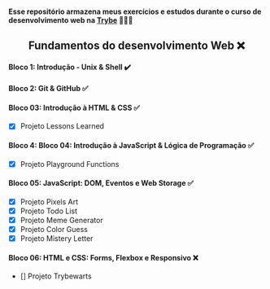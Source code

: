 #### Esse repositório armazena meus exercícios e estudos durante o curso de desenvolvimento web na [**Trybe**](https://www.betrybe.com/)  🚀️🚀️🚀️

<div align="center">

  ## Fundamentos do desenvolvimento Web ❌️

</div>

#### Bloco 1: Introdução - Unix & Shell ✔️

#### Bloco 2: Git & GitHub ✅️

#### Bloco 03: Introdução à HTML & CSS ✅️
- [x] Projeto Lessons Learned

#### Bloco 4: Bloco 04: Introdução à JavaScript & Lógica de Programação ✅️
- [x] Projeto Playground Functions

#### Bloco 05: JavaScript: DOM, Eventos e Web Storage ✅️
- [x] Projeto Pixels Art
- [x] Projeto Todo List
- [x] Projeto Meme Generator
- [x] Projeto Color Guess
- [x] Projeto Mistery Letter

#### Bloco 06: HTML e CSS: Forms, Flexbox e Responsivo ❌️
- [] Projeto Trybewarts